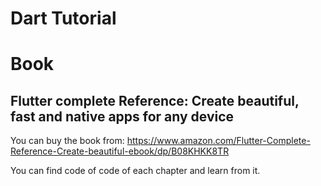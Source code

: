 # Dart Tutorial
# Book
## Flutter complete Reference: Create beautiful, fast and native apps for any device
You can buy the book from:
https://www.amazon.com/Flutter-Complete-Reference-Create-beautiful-ebook/dp/B08KHKK8TR

You can find code of code of each chapter and learn from it.
